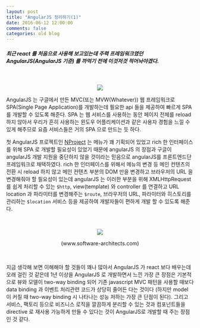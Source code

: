 ```yaml
---
layout: post
title: "AngularJS 정리하기(1)"
date: 2016-06-12 12:00:00
comments: false
categories: old blog
---
```


<h5>최근 react 를 처음으로 사용해 보고있는데 
주력 프레임워크였던 AngularJS(AngularJS 기준) 를 까먹기 전에 이것저것 적어놔야겠다.</h5>
<p>&nbsp;</p>
<p style="text-align: center;"><img src="https://www.googledrive.com/host/0B7CHXCgDreoLSzlucElKTzVtdnc" /></p>
<!--![](https://www.googledrive.com/host/0B7CHXCgDreoLSzlucElKTzVtdnc)-->

AngularJS 는 구글에서 만든 MVC(또는 MVW(Whatever)) 웹 프레임워크로 
SPA(Single Page Application)를 개발하는데 필요한 api 들을 제공하여 빠르게 SPA 를 개발할 수 있도록 해준다. 
SPA 는 웹 서비스를 사용하는 동안 페이지 전체를 reload 하지 않아서 우리가 흔히 사용하는 
윈도우 어플리케이션과 같은 사용자 경험을 느낄 수 있게 해주므로 요즘 서비스들은 거의 SPA 으로 만드는 듯 하다. 

첫 AngularJS 프로젝트인 [NProject](http://www.nproject.com) 는 메뉴가 꽤 기획되어 있었고 
rich 한 인터페이스를 위해 SPA 로 개발할 필요성이 있었기 때문에 angularJS 의 장점과 구글이 angularJS 개발 지원을 
중단하지 않을 것이라는 믿음으로 angularJS를 프론트엔드단 프레임워크로 채택하였다.
rich 한 인터페이스를 위해서 메뉴의 변경 등 메인 컨텐츠의 전환 시 reload 하지 않고 
메인 컨텐츠 부분의 DOM 만을 변경하고 브라우저의 URL 을 변경해줘야 할 필요성이 있는데 
angularJS 는 이러한 부분을 위해 XMLHttpRequest 를 쉽게 처리할 수 있는 `$http`, view(template) 와 
controller 를 연결하고 URL location 과 파라미터를 변경해주는 `$route`, 
브라우저의 URL, 파라미터와 히스토리를 관리하는 `$location` 서비스 등을 제공하여 개발자들이 편하게 개발 할 수 있도록 해준다.
<p>&nbsp;</p>
<p style="text-align: center;"><img src="https://www.googledrive.com/host/0B7CHXCgDreoLdFB0UG10eDVSMmc" /></p>
<p style="text-align: center;">(www.software-architects.com)</p>
<p>&nbsp;</p>
지금 생각해 보면 이해해야 할 것들이 꽤나 많아서 AngularJS 가 
react 보다 배우는데 오래 걸린 것 같은데 1년 이상을 AngularJS 로 
개발하면서 느낀 가장 큰 장점은 기본적으로 뷰와 모델이 two-way binding 되어 기존 javascript MVC 패턴을 
사용할 때보다 data binding 과 이벤트 처리관련 코드가 상당히 줄어든 다는 것이다
(하지만 model 이 커질 때 two-way binding 시 나타나는 성능 저하는 가장 큰 단점이 된다). 
그리고 서비스, 팩토리 등으로 비즈니스 로직을 깔끔하게 분리할 수 있는 것과 컴포넌트들을 
directive 로 재사용 가능하게 만들 수 있다는 것이 AngularJS로 개발할 때 주는 장점인 것 같다.
